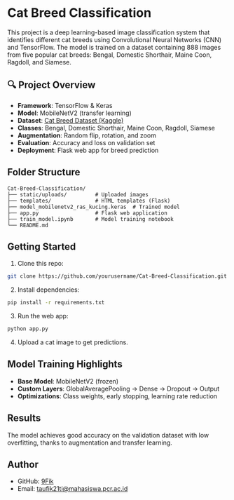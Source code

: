# Cat Breed Classification

This project is a deep learning-based image classification system that identifies different cat breeds using Convolutional Neural Networks (CNN) and TensorFlow. The model is trained on a dataset containing 888 images from five popular cat breeds: Bengal, Domestic Shorthair, Maine Coon, Ragdoll, and Siamese.

## 🔍 Project Overview

- **Framework**: TensorFlow & Keras
- **Model**: MobileNetV2 (transfer learning)
- **Dataset**: [Cat Breed Dataset (Kaggle)](https://www.kaggle.com/datasets/yapwh1208/cats-breed-dataset)
- **Classes**: Bengal, Domestic Shorthair, Maine Coon, Ragdoll, Siamese
- **Augmentation**: Random flip, rotation, and zoom
- **Evaluation**: Accuracy and loss on validation set
- **Deployment**: Flask web app for breed prediction

## Folder Structure

```
Cat-Breed-Classification/
├── static/uploads/         # Uploaded images
├── templates/              # HTML templates (Flask)
├── model_mobilenetv2_ras_kucing.keras  # Trained model
├── app.py                  # Flask web application
├── train_model.ipynb       # Model training notebook
└── README.md
```

## Getting Started

1. Clone this repo:

```bash
git clone https://github.com/yourusername/Cat-Breed-Classification.git
```

2. Install dependencies:

```bash
pip install -r requirements.txt
```

3. Run the web app:

```bash
python app.py
```

4. Upload a cat image to get predictions.

## Model Training Highlights

- **Base Model**: MobileNetV2 (frozen)
- **Custom Layers**: GlobalAveragePooling → Dense → Dropout → Output
- **Optimizations**: Class weights, early stopping, learning rate reduction

## Results

The model achieves good accuracy on the validation dataset with low overfitting, thanks to augmentation and transfer learning.

## Author

- GitHub: [9Fik](https://github.com/9Fik)
- Email: taufik21ti@mahasiswa.pcr.ac.id
